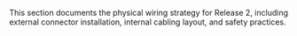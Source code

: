 This section documents the physical wiring strategy for Release 2, including external connector installation, internal cabling layout, and safety practices.
